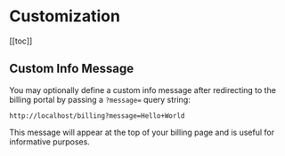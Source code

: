 # Customization

[[toc]]

## Custom Info Message

You may optionally define a custom info message after redirecting to the billing portal by passing a `?message=` query string:

```
http://localhost/billing?message=Hello+World
```

This message will appear at the top of your billing page and is useful for informative purposes.
